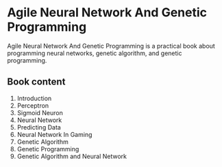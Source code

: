# Agile Neural Network And Genetic Programming

Agile Neural Network And Genetic Programming is a practical book about programming neural networks, genetic algorithm, and genetic programming.

## Book content

1. Introduction
1. Perceptron
1. Sigmoid Neuron
1. Neural Network
1. Predicting Data
1. Neural Network In Gaming
1. Genetic Algorithm
1. Genetic Programming
1. Genetic Algorithm and Neural Network




